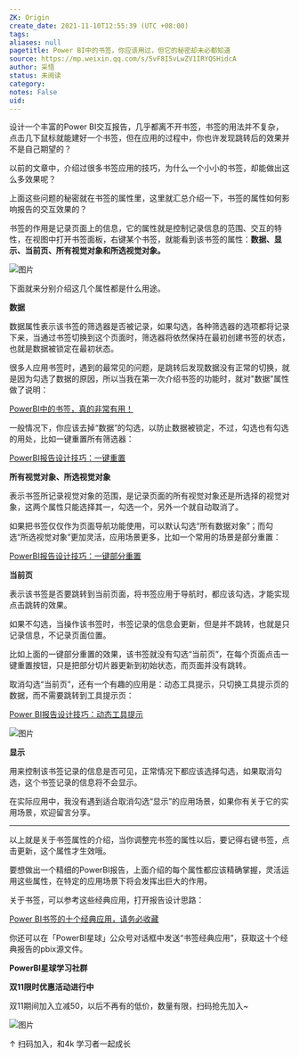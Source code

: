 ```yaml
---
ZK: Origin
create_date: 2021-11-10T12:55:39 (UTC +08:00)
tags: 
aliases: null
pagetitle: Power BI中的书签，你应该用过，但它的秘密却未必都知道
source: https://mp.weixin.qq.com/s/5vF8I5vLwZV1IRYQSHidcA
author: 采悟
status: 未阅读
category: 
notes: False
uid: 
---
```


设计一个丰富的Power BI交互报告，几乎都离不开书签，书签的用法并不复杂，点击几下鼠标就能建好一个书签，但在应用的过程中，你也许发现跳转后的效果并不是自己期望的？

以前的文章中，介绍过很多书签应用的技巧，为什么一个小小的书签，却能做出这么多效果呢？

上面这些问题的秘密就在书签的属性里，这里就汇总介绍一下，书签的属性如何影响报告的交互效果的？

书签的作用是记录页面上的信息，它的属性就是控制记录信息的范围、交互的特性，在视图中打开书签面板，右键某个书签，就能看到该书签的属性：**数据、显示、当前页、所有视觉对象和所选视觉对象。**

![图片](https://mmbiz.qpic.cn/mmbiz_png/aHEbZtANQJNMKL9pvp4XRLxln9h41T5NHAjqsiaa9HwjjviaHkytbhTnj8QLNdmItFBeFnFicEJXxAZ8AmMOia2g1w/640?wx_fmt=png&wxfrom=5&wx_lazy=1&wx_co=1)

下面就来分别介绍这几个属性都是什么用途。

**数据**

数据属性表示该书签的筛选器是否被记录，如果勾选，各种筛选器的选项都将记录下来，当通过书签切换到这个页面时，筛选器将依然保持在最初创建书签的状态，也就是数据被锁定在最初状态。  

很多人应用书签时，遇到的最常见的问题，是跳转后发现数据没有正常的切换，就是因为勾选了数据的原因，所以当我在第一次介绍书签的功能时，就对"数据"属性做了说明：

[PowerBI中的书签，真的非常有用！](http://mp.weixin.qq.com/s?__biz=MzA4MzQwMjY4MA==&mid=2484068219&idx=1&sn=b74e0d16ac61413a90fb5f7837dea112&chksm=8e0c75acb97bfcba745fe9ba7eb4ca2aa83d0af34a17668284170b97c68b2d3dc909dc9eb936&scene=21#wechat_redirect)  

一般情况下，你应该去掉“数据”的勾选，以防止数据被锁定，不过，勾选也有勾选的用处，比如一键重置所有筛选器：

[PowerBI报告设计技巧：一键重置](http://mp.weixin.qq.com/s?__biz=MzA4MzQwMjY4MA==&mid=2484073105&idx=1&sn=630078447d92ab54c9c049fb8a656953&chksm=8e0c5846b97bd150bd23d3af28b62bf9813d17b339a2a4199096cdb076fd664b0e744d2808b8&scene=21#wechat_redirect)  

**所有视觉对象、所选视觉对象**

表示书签所记录视觉对象的范围，是记录页面的所有视觉对象还是所选择的视觉对象，这两个属性只能选择其一，勾选一个，另外一个就自动取消了。

如果把书签仅仅作为页面导航功能使用，可以默认勾选“所有数据对象”；而勾选“所选视觉对象”更加灵活，应用场景更多，比如一个常用的场景是部分重置：

[PowerBI报告设计技巧：一键部分重置](http://mp.weixin.qq.com/s?__biz=MzA4MzQwMjY4MA==&mid=2484076778&idx=1&sn=e2cb9d89996185c4cc5c6a9084c7c9ec&chksm=8e13aa3db964232bd26f4c5db84fa9081437627c850ec39a954cfeb175886dcdf851aad9b7c1&scene=21#wechat_redirect)  

**当前页**

表示该书签是否要跳转到当前页面，将书签应用于导航时，都应该勾选，才能实现点击跳转的效果。

如果不勾选，当操作该书签时，书签记录的信息会更新，但是并不跳转，也就是只记录信息，不记录页面位置。

比如上面的一键部分重置的效果，该书签就没有勾选“当前页”，在每个页面点击一键重置按钮，只是把部分切片器更新到初始状态，而页面并没有跳转。

取消勾选“当前页”，还有一个有趣的应用是：动态工具提示，只切换工具提示页的数据，而不需要跳转到工具提示页：

[Power BI报告设计技巧：动态工具提示](http://mp.weixin.qq.com/s?__biz=MzA4MzQwMjY4MA==&mid=2484076591&idx=1&sn=b58d43709fe14df092e63dd107c1d8cc&chksm=8e13aaf8b96423ee7bfbf3c9f9ef3643819c7f36970fb46e97bbf15fd23de54aa89380775772&scene=21#wechat_redirect)  

![图片](https://mmbiz.qpic.cn/mmbiz_gif/aHEbZtANQJO9gjBCKz2sSd5RY408697tGBcWtM9qIcDCDhKcH7yWPAGuIOVLXl0AAXZmV3PZYIdjGpKEZCU4pw/640?wx_fmt=gif&wxfrom=5&wx_lazy=1)

**显示**

用来控制该书签记录的信息是否可见，正常情况下都应该选择勾选，如果取消勾选，这个书签记录的信息将不会显示。

在实际应用中，我没有遇到适合取消勾选“显示”的应用场景，如果你有关于它的实用场景，欢迎留言分享。  

___

以上就是关于书签属性的介绍，当你调整完书签的属性以后，要记得右键书签，点击更新，这个属性才生效哦。  

要想做出一个精细的PowerBI报告，上面介绍的每个属性都应该精确掌握，灵活运用这些属性，在特定的应用场景下将会发挥出巨大的作用。

关于书签，可以参考这些经典应用，打开报告设计思路：

[Power BI书签的十个经典应用，请务必收藏](http://mp.weixin.qq.com/s?__biz=MzA4MzQwMjY4MA==&mid=2484068940&idx=1&sn=723666f112f15b6d20fcd980d2268c97&chksm=8e0c489bb97bc18d87c357cd2ee31a363f2146dcfdac61a32e8708a6ecf5e502370210925251&scene=21#wechat_redirect)  

你还可以在「PowerBI星球」公众号对话框中发送“书签经典应用”，获取这十个经典报告的pbix源文件。

**PowerBI星球学习社群**  

**双11限时优惠活动进行中**

双11期间加入立减50，以后不再有的低价，数量有限，扫码抢先加入~

![图片](https://mmbiz.qpic.cn/mmbiz_png/aHEbZtANQJPqMkIyUw4C2I47MgpY2Xy5vECkEIFgA1UK0GpDT8BySjzpfZP1sd5ev5amb6IsE0YVXia8NUHdR0Q/640?wx_fmt=png&wxfrom=5&wx_lazy=1&wx_co=1)

↑ 扫码加入，和4k 学习者一起成长

